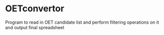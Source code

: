 # OETconvertor
Program to read in OET candidate list and perform filtering operations on it and output final spreadsheet
